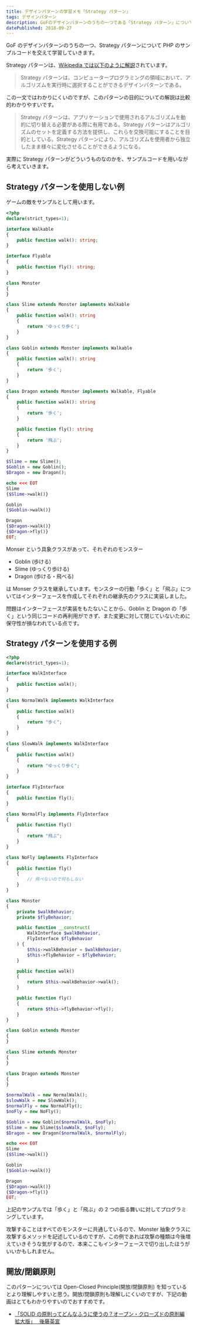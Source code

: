 ```yaml
---
title: デザインパターンの学習メモ「Strategy パターン」
tags: デザインパターン
description: GoFのデザインパターンのうちの一つである「Strategy パターン」についての学習メモ。
datePublished: 2018-09-27
---
```


GoF のデザインパターンのうちの一つ、Strategy パターンについて PHP のサンプルコードを交えて学習していきます。

Strategy パターンは、[Wikipedia では以下のように解説](https://ja.wikipedia.org/wiki/Strategy_%E3%83%91%E3%82%BF%E3%83%BC%E3%83%B3)されています。

> Strategy パターンは、コンピュータープログラミングの領域において、アルゴリズムを実行時に選択することができるデザインパターンである。

この一文ではわかりにくいのですが、このパターンの目的についての解説は比較的わかりやすいです。

> Strategy パターンは、アプリケーションで使用されるアルゴリズムを動的に切り替える必要がある際に有用である。Strategy パターンはアルゴリズムのセットを定義する方法を提供し、これらを交換可能にすることを目的としている。Strategy パターンにより、アルゴリズムを使用者から独立したまま様々に変化させることができるようになる。

実際に Strategy パターンがどういうものなのかを、サンプルコードを用いながら考えていきます。

## Strategy パターンを使用しない例

ゲームの敵をサンプルとして用います。

```php
<?php
declare(strict_types=1);

interface Walkable
{
    public function walk(): string;
}

interface Flyable
{
    public function fly(): string;
}

class Monster
{
}

class Slime extends Monster implements Walkable
{
    public function walk(): string
    {
        return 'ゆっくり歩く';
    }
}

class Goblin extends Monster implements Walkable
{
    public function walk(): string
    {
        return '歩く';
    }
}

class Dragon extends Monster implements Walkable, Flyable
{
    public function walk(): string
    {
        return '歩く';
    }

    public function fly(): string
    {
        return '飛ぶ';
    }
}

$Slime = new Slime();
$Goblin = new Goblin();
$Dragon = new Dragon();

echo <<< EOT
Slime
{$Slime->walk()}

Goblin
{$Goblin->walk()}

Dragon
{$Dragon->walk()}
{$Dragon->fly()}
EOT;
```

Monser という具象クラスがあって、それぞれのモンスター

- Goblin (歩ける)
- Slime (ゆっくり歩ける)
- Dragon (歩ける・飛べる)

は Monser クラスを継承しています。モンスターの行動「歩く」と「飛ぶ」についてはインターフェースを作成してそれぞれの継承先のクラスに実装しました。

問題はインターフェースが実装をもたないことから、Goblin と Dragon の「歩く」という同じコードの再利用ができず、また変更に対して閉じていないために保守性が損なわれている点です。

## Strategy パターンを使用する例

```php
<?php
declare(strict_types=1);

interface WalkInterface
{
    public function walk();
}

class NormalWalk implements WalkInterface
{
    public function walk()
    {
        return "歩く";
    }
}

class SlowWalk implements WalkInterface
{
    public function walk()
    {
        return "ゆっくり歩く";
    }
}

interface FlyInterface
{
    public function fly();
}

class NormalFly implements FlyInterface
{
    public function fly()
    {
        return "飛ぶ";
    }
}

class NoFly implements FlyInterface
{
    public function fly()
    {
        // 飛べないので何もしない
    }
}

class Monster
{
    private $walkBehavior;
    private $flyBehavior;

    public function __construct(
        WalkInterface $walkBehavior,
        FlyInterface $flyBehavior
    ) {
        $this->walkBehavior = $walkBehavior;
        $this->flyBehavior = $flyBehavior;
    }

    public function walk()
    {
        return $this->walkBehavior->walk();
    }

    public function fly()
    {
        return $this->flyBehavior->fly();
    }
}

class Goblin extends Monster
{
}

class Slime extends Monster
{
}

class Dragon extends Monster
{
}

$normalWalk = new NormalWalk();
$slowWalk = new SlowWalk();
$normalFly = new NormalFly();
$noFly = new NoFly();

$Goblin = new Goblin($normalWalk, $noFly);
$Slime = new Slime($slowWalk, $noFly);
$Dragon = new Dragon($normalWalk, $normalFly);

echo <<< EOT
Slime
{$Slime->walk()}

Goblin
{$Goblin->walk()}

Dragon
{$Dragon->walk()}
{$Dragon->fly()}
EOT;
```

上記のサンプルでは「歩く」と「飛ぶ」の 2 つの振る舞いに対してプログラミングしています。

攻撃することはすべてのモンスターに共通しているので、Monster 抽象クラスに攻撃するメソッドを記述しているのですが、この例であれば攻撃の種類は今後増えていきそうな気がするので、本来ここもインターフェースで切り出したほうがいいかもしれません。

## 開放/閉鎖原則

このパターンについては Open-Closed Principle(開放/閉鎖原則) を知っているとより理解しやすいと思う。開放/閉鎖原則も理解しにくいのですが、下記の動画はとてもわかりやすいのでおすすめです。

- [「SOLID の原則ってどんなふうに使うの？オープン・クローズドの原則編 拡大版」　 後藤英宣](https://www.youtube.com/watch?v=cUV1nXPfjFY)
